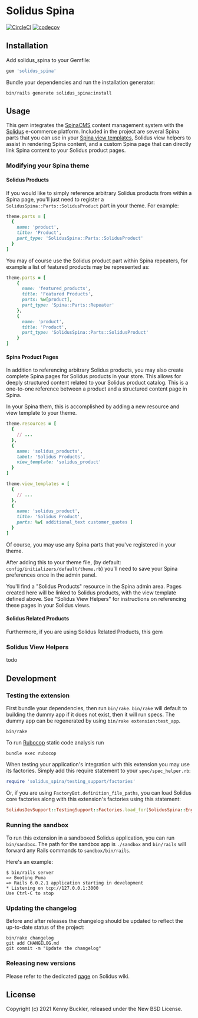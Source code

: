 # Solidus Spina

[![CircleCI](https://circleci.com/gh/solidusio-contrib/solidus_spina.svg?style=shield)](https://circleci.com/gh/solidusio-contrib/solidus_spina)
[![codecov](https://codecov.io/gh/solidusio-contrib/solidus_spina/branch/master/graph/badge.svg)](https://codecov.io/gh/solidusio-contrib/solidus_spina)

<!-- Explain what your extension does. -->

## Installation

Add solidus_spina to your Gemfile:

```ruby
gem 'solidus_spina'
```

Bundle your dependencies and run the installation generator:

```shell
bin/rails generate solidus_spina:install
```

## Usage

This gem integrates the [SpinaCMS](https://github.com/SpinaCMS/Spina) content management system with the [Solidus](https://github.com/solidusio/solidus) e-commerce platform. Included in the project are several Spina parts that you can use in your [Spina view templates](https://www.spinacms.com/guide/themes/view-templates), Solidus view helpers to assist in rendering Spina content, and a custom Spina page that can directly link Spina content to your Solidus product pages.

### Modifying your Spina theme

#### Solidus Products

If you would like to simply reference arbitrary Solidus products from within a Spina page, you'll just need to register a `SolidusSpina::Parts::SolidusProduct` part in your theme. For example:

```ruby
theme.parts = [
  {
    name: 'product',
    title: 'Product',
    part_type: 'SolidusSpina::Parts::SolidusProduct'
  }
]
```

You may of course use the Solidus product part within Spina repeaters, for example a list of featured products may be represented as:

```ruby
theme.parts = [
    {
      name: 'featured_products',
      title: 'Featured Products',
      parts: %w[product],
      part_type: 'Spina::Parts::Repeater'
    },
    {
      name: 'product',
      title: 'Product',
      part_type: 'SolidusSpina::Parts::SolidusProduct'
    }
]
```

#### Spina Product Pages

In addition to referencing arbitrary Solidus products, you may also create complete Spina pages for Solidus products in your store. This allows for deeply structured content related to your Solidus product catalog. This is a one-to-one reference between a product and a structured content page in Spina.

In your Spina them, this is accomplished by adding a new resource and view template to your theme.

```ruby
theme.resources = [
  {
    // ...
  },
  {
    name: 'solidus_products',
    label: 'Solidus Products',
    view_template: 'solidus_product'
  }
]
```

```ruby
theme.view_templates = [
  {
    // ...
  },
  {
    name: 'solidus_product',
    title: 'Solidus Product',
    parts: %w[ additional_text customer_quotes ]
  }
]
```

Of course, you may use any Spina parts that you've registered in your theme.

After adding this to your theme file, (by default: `config/initializers/default/theme.rb`) you'll need to save your Spina preferences once in the admin panel.

You'll find a "Solidus Products" resource in the Spina admin area. Pages created here will be linked to Solidus products, with the view template defined above. See "Solidus View Helpers" for instructions on referencing these pages in your Solidus views.

#### Solidus Related Products

Furthermore, if you are using Solidus Related Products, this gem

### Solidus View Helpers

todo

## Development

### Testing the extension

First bundle your dependencies, then run `bin/rake`. `bin/rake` will default to building the dummy
app if it does not exist, then it will run specs. The dummy app can be regenerated by using
`bin/rake extension:test_app`.

```shell
bin/rake
```

To run [Rubocop](https://github.com/bbatsov/rubocop) static code analysis run

```shell
bundle exec rubocop
```

When testing your application's integration with this extension you may use its factories.
Simply add this require statement to your `spec/spec_helper.rb`:

```ruby
require 'solidus_spina/testing_support/factories'
```

Or, if you are using `FactoryBot.definition_file_paths`, you can load Solidus core
factories along with this extension's factories using this statement:

```ruby
SolidusDevSupport::TestingSupport::Factories.load_for(SolidusSpina::Engine)
```

### Running the sandbox

To run this extension in a sandboxed Solidus application, you can run `bin/sandbox`. The path for
the sandbox app is `./sandbox` and `bin/rails` will forward any Rails commands to
`sandbox/bin/rails`.

Here's an example:

```
$ bin/rails server
=> Booting Puma
=> Rails 6.0.2.1 application starting in development
* Listening on tcp://127.0.0.1:3000
Use Ctrl-C to stop
```

### Updating the changelog

Before and after releases the changelog should be updated to reflect the up-to-date status of
the project:

```shell
bin/rake changelog
git add CHANGELOG.md
git commit -m "Update the changelog"
```

### Releasing new versions

Please refer to the dedicated [page](https://github.com/solidusio/solidus/wiki/How-to-release-extensions) on Solidus wiki.

## License

Copyright (c) 2021 Kenny Buckler, released under the New BSD License.
